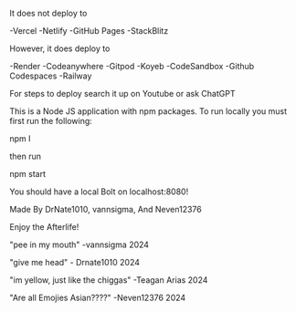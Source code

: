 It does not deploy to 

-Vercel
-Netlify
-GitHub Pages
-StackBlitz

However, it does deploy to

-Render
-Codeanywhere
-Gitpod
-Koyeb
-CodeSandbox
-Github Codespaces
-Railway

For steps to deploy search it up on Youtube or ask ChatGPT

This is a Node JS application with npm packages. To run locally you must first run the following:

npm I

then run

npm start

You should have a local Bolt on localhost:8080!

Made By DrNate1010, vannsigma, And Neven12376

Enjoy the Afterlife!

"pee in my mouth" -vannsigma 2024

"give me head" - Drnate1010 2024

"im yellow, just like the chiggas" -Teagan Arias 2024

"Are all Emojies Asian????" -Neven12376 2024

